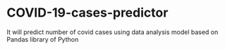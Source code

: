 # COVID-19-cases-predictor
It will predict number of covid cases using data analysis model based on Pandas library of Python
